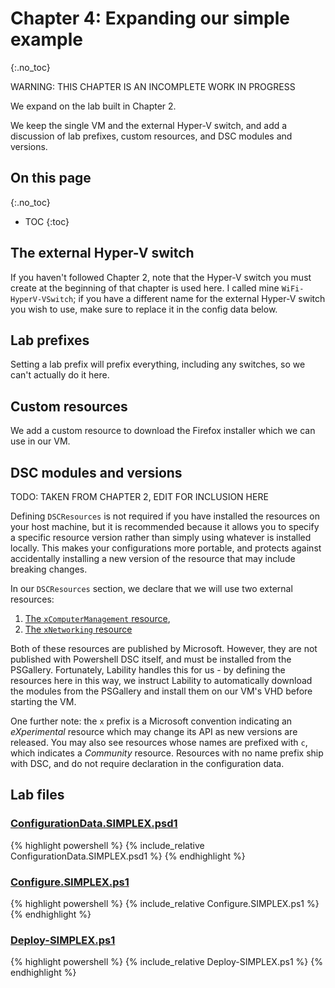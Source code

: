 # Chapter 4: Expanding our simple example
{:.no_toc}

WARNING: THIS CHAPTER IS AN INCOMPLETE WORK IN PROGRESS

We expand on the lab built in Chapter 2.

We keep the single VM and the external Hyper-V switch,
and add a discussion of lab prefixes, custom resources, and DSC modules and versions.

## On this page
{:.no_toc}

* TOC
{:toc}

## The external Hyper-V switch

If you haven't followed Chapter 2,
note that the Hyper-V switch you must create at the beginning of that chapter is used here.
I called mine `WiFi-HyperV-VSwitch`;
if you have a different name for the external Hyper-V switch you wish to use,
make sure to replace it in the config data below.

## Lab prefixes

Setting a lab prefix will prefix everything,
including any switches,
so we can't actually do it here.

## Custom resources

We add a custom resource to download the Firefox installer which we can use in our VM.

## DSC modules and versions

TODO: TAKEN FROM CHAPTER 2, EDIT FOR INCLUSION HERE

Defining `DSCResources` is not required if you have installed the resources on your host machine,
but it is recommended because it allows you to specify a specific resource version
rather than simply using whatever is installed locally.
This makes your configurations more portable,
and protects against accidentally installing a new version of the resource that may include breaking changes.

In our `DSCResources` section, we declare that we will use two external resources:

1. [The `xComputerManagement` resource](https://github.com/PowerShell/ComputerManagementDsc),
2. [The `xNetworking` resource](https://github.com/PowerShell/NetworkingDsc)

Both of these resources are published by Microsoft.
However, they are not published with Powershell DSC itself,
and must be installed from the PSGallery.
Fortunately, Lability handles this for us -
by defining the resources here in this way,
we instruct Lability to automatically download the modules from the PSGallery
and install them on our VM's VHD before starting the VM.

One further note:
the `x` prefix is a Microsoft convention indicating an _eXperimental_ resource
which may change its API as new versions are released.
You may also see resources whose names are prefixed with `c`,
which indicates a _Community_ resource.
Resources with no name prefix ship with DSC,
and do not require declaration in the configuration data.

## Lab files

### [ConfigurationData.SIMPLEX.psd1](https://github.com/mrled/lability-tutorial/tree/master/04-SimpleExpanded/ConfigurationData.SIMPLEX.psd1)

{% highlight powershell %}
{% include_relative ConfigurationData.SIMPLEX.psd1 %}
{% endhighlight %}

### [Configure.SIMPLEX.ps1](https://github.com/mrled/lability-tutorial/tree/master/04-SimpleExpanded/Configure.SIMPLEX.ps1)

{% highlight powershell %}
{% include_relative Configure.SIMPLEX.ps1 %}
{% endhighlight %}

### [Deploy-SIMPLEX.ps1](https://github.com/mrled/lability-tutorial/tree/master/04-SimpleExpanded/Deploy-SIMPLEX.ps1)

{% highlight powershell %}
{% include_relative Deploy-SIMPLEX.ps1 %}
{% endhighlight %}
